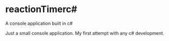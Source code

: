 # reactionTimerc#
A console application built in c#

Just a small console application. My first attempt with any c# development.
